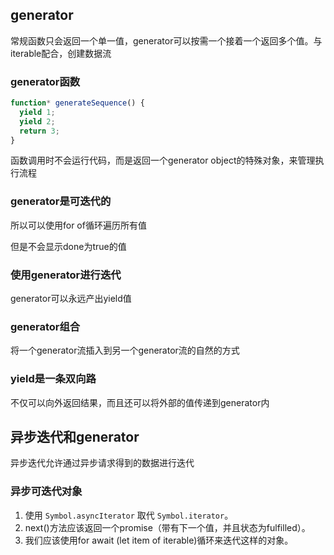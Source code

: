 ## generator

常规函数只会返回一个单一值，generator可以按需一个接着一个返回多个值。与iterable配合，创建数据流

### generator函数

```js
function* generateSequence() {
  yield 1;
  yield 2;
  return 3;
}
```

函数调用时不会运行代码，而是返回一个generator object的特殊对象，来管理执行流程

### generator是可迭代的

所以可以使用for of循环遍历所有值

但是不会显示done为true的值

### 使用generator进行迭代

generator可以永远产出yield值

### generator组合

将一个generator流插入到另一个generator流的自然的方式

### yield是一条双向路

不仅可以向外返回结果，而且还可以将外部的值传递到generator内



## 异步迭代和generator

异步迭代允许通过异步请求得到的数据进行迭代

### 异步可迭代对象

1. 使用 `Symbol.asyncIterator` 取代 `Symbol.iterator`。
2. next()方法应该返回一个promise（带有下一个值，并且状态为fulfilled）。
3. 我们应该使用for await (let item of iterable)循环来迭代这样的对象。



